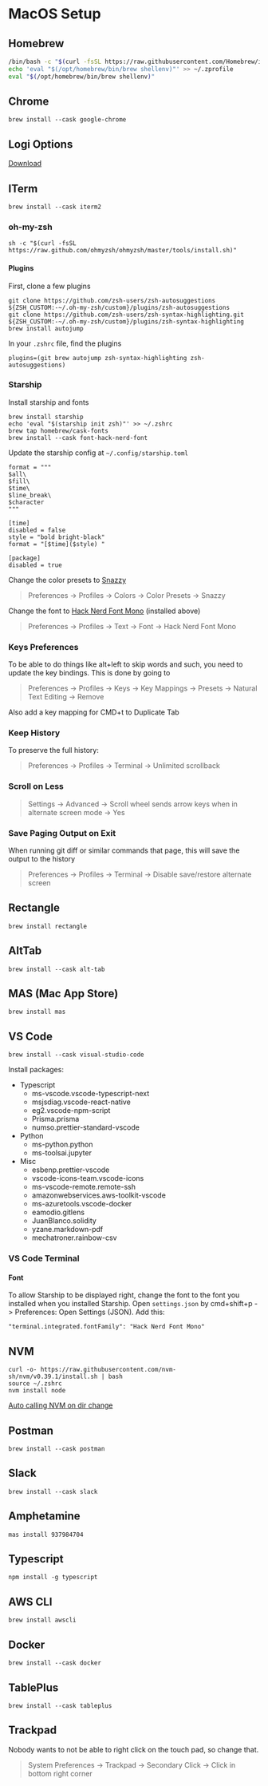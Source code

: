 # MacOS Setup
## Homebrew
```zsh
/bin/bash -c "$(curl -fsSL https://raw.githubusercontent.com/Homebrew/install/HEAD/install.sh)"
echo 'eval "$(/opt/homebrew/bin/brew shellenv)"' >> ~/.zprofile
eval "$(/opt/homebrew/bin/brew shellenv)"
```

## Chrome 
```
brew install --cask google-chrome
```
## Logi Options
[Download](https://www.logitech.com/en-us/software/options.html)

## ITerm
```
brew install --cask iterm2
```
### oh-my-zsh
```
sh -c "$(curl -fsSL https://raw.github.com/ohmyzsh/ohmyzsh/master/tools/install.sh)"
```
#### Plugins
First, clone a few plugins
```
git clone https://github.com/zsh-users/zsh-autosuggestions ${ZSH_CUSTOM:-~/.oh-my-zsh/custom}/plugins/zsh-autosuggestions
git clone https://github.com/zsh-users/zsh-syntax-highlighting.git ${ZSH_CUSTOM:-~/.oh-my-zsh/custom}/plugins/zsh-syntax-highlighting
brew install autojump
```
In your `.zshrc` file, find the plugins
```
plugins=(git brew autojump zsh-syntax-highlighting zsh-autosuggestions)
```

### Starship
Install starship and fonts
```
brew install starship
echo 'eval "$(starship init zsh)"' >> ~/.zshrc
brew tap homebrew/cask-fonts
brew install --cask font-hack-nerd-font
```
Update the starship config at `~/.config/starship.toml`
```
format = """
$all\
$fill\
$time\
$line_break\
$character
"""

[time]
disabled = false
style = "bold bright-black"
format = "[$time]($style) "

[package]
disabled = true
```

Change the color presets to [Snazzy](https://github.com/sindresorhus/iterm2-snazzy)
> Preferences -> Profiles -> Colors -> Color Presets -> Snazzy

Change the font to [Hack Nerd Font Mono](https://www.nerdfonts.com) (installed above)
> Preferences -> Profiles -> Text -> Font -> Hack Nerd Font Mono

### Keys Preferences
To be able to do things like alt+left to skip words and such, you need to update the key bindings. This is done by going to

> Preferences -> Profiles -> Keys -> Key Mappings -> Presets -> Natural Text Editing -> Remove

Also add a key mapping for CMD+t to Duplicate Tab

### Keep History
To preserve the full history:
> Preferences -> Profiles -> Terminal -> Unlimited scrollback

### Scroll on Less
> Settings -> Advanced -> Scroll wheel sends arrow keys when in alternate screen mode -> Yes

### Save Paging Output on Exit
When running git diff or similar commands that page, this will save the output to the history
> Preferences -> Profiles -> Terminal -> Disable save/restore alternate screen

## Rectangle
```
brew install rectangle
```

## AltTab
```
brew install --cask alt-tab
```

## MAS (Mac App Store)
```
brew install mas
```

## VS Code
```
brew install --cask visual-studio-code
```

Install packages:
* Typescript
  * ms-vscode.vscode-typescript-next
  * msjsdiag.vscode-react-native
  * eg2.vscode-npm-script
  * Prisma.prisma
  * numso.prettier-standard-vscode
* Python
  * ms-python.python
  * ms-toolsai.jupyter
* Misc
  * esbenp.prettier-vscode
  * vscode-icons-team.vscode-icons
  * ms-vscode-remote.remote-ssh
  * amazonwebservices.aws-toolkit-vscode
  * ms-azuretools.vscode-docker
  * eamodio.gitlens
  * JuanBlanco.solidity
  * yzane.markdown-pdf
  * mechatroner.rainbow-csv

### VS Code Terminal
#### Font
To allow Starship to be displayed right, change the font to the font you installed when you installed Starship. Open `settings.json` by cmd+shift+p -> Preferences: Open Settings (JSON). Add this:

`"terminal.integrated.fontFamily": "Hack Nerd Font Mono"`

## NVM
```
curl -o- https://raw.githubusercontent.com/nvm-sh/nvm/v0.39.1/install.sh | bash
source ~/.zshrc
nvm install node
```

[Auto calling NVM on dir change](https://github.com/nvm-sh/nvm#zsh)

## Postman
```
brew install --cask postman
```

## Slack
```
brew install --cask slack
```

## Amphetamine
```
mas install 937984704
```

## Typescript
```
npm install -g typescript
```

## AWS CLI
```
brew install awscli
```

## Docker
```
brew install --cask docker
```

## TablePlus
```
brew install --cask tableplus
```

## Trackpad
Nobody wants to not be able to right click on the touch pad, so change that.
> System Preferences -> Trackpad -> Secondary Click -> Click in bottom right corner
